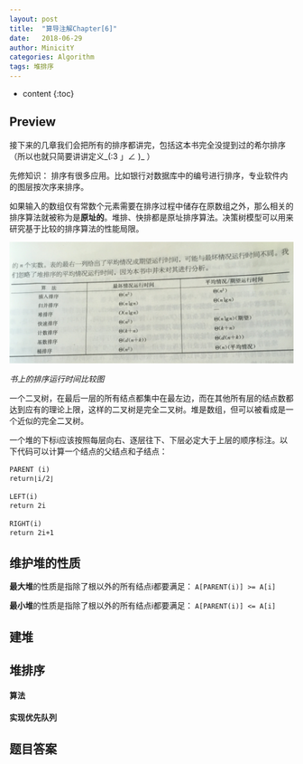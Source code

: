 ```yaml
---
layout: post
title:  "算导注解Chapter[6]"
date:   2018-06-29
author: MinicitY
categories: Algorithm
tags: 堆排序
---
```


* content
{:toc}

## **Preview**
接下来的几章我们会把所有的排序都讲完，包括这本书完全没提到过的希尔排序（所以也就只简要讲讲定义_(:3 」∠ )_ ）

先修知识：
排序有很多应用。比如银行对数据库中的编号进行排序，专业软件内的图层按次序来排序。

如果输入的数组仅有常数个元素需要在排序过程中储存在原数组之外，那么相关的排序算法就被称为是**原址的**。堆排、快排都是原址排序算法。决策树模型可以用来研究基于比较的排序算法的性能局限。

![](https://github.com/MinicitY/MyImg/blob/master/%E6%8E%92%E5%BA%8F%E7%AE%97%E6%B3%95%E6%97%B6%E9%97%B4%E6%AF%94%E8%BE%83.png?raw=true)




_书上的排序运行时间比较图_

一个二叉树，在最后一层的所有结点都集中在最左边，而在其他所有层的结点数都达到应有的理论上限，这样的二叉树是完全二叉树。堆是数组，但可以被看成是一个近似的完全二叉树。

一个堆的下标i应该按照每层向右、逐层往下、下层必定大于上层的顺序标注。以下代码可以计算一个结点的父结点和子结点：

```
PARENT (i)
return⌊i/2⌋

LEFT(i)
return 2i

RIGHT(i)
return 2i+1
```

## **维护堆的性质**

**最大堆**的性质是指除了根以外的所有结点i都要满足：
` A[PARENT(i)] >= A[i] `

**最小堆**的性质是指除了根以外的所有结点i都要满足：
` A[PARENT(i)] <= A[i] `

## **建堆**

## **堆排序**

#### 算法

#### 实现优先队列

## **题目答案**
